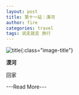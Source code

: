 ```yaml
---
layout: post
title: 第十一站：漠河
author: fire
categories: travel 
tags: 说走就走 旅行
---
```


![title](http://image.sideproject.cn/title/title_012.jpg){:class="image-title"}

**漠河**

回家


---Read More---

